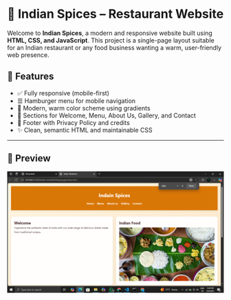 # 🍛 Indian Spices – Restaurant Website

Welcome to **Indian Spices**, a modern and responsive website built using **HTML, CSS, and JavaScript**. 
This project is a single-page layout suitable for an Indian restaurant or any food business wanting a warm, user-friendly web presence.

## 🌟 Features

- ✅ Fully responsive (mobile-first)
- ☰ Hamburger menu for mobile navigation
- 🎨 Modern, warm color scheme using gradients
- 📸 Sections for Welcome, Menu, About Us, Gallery, and Contact
- 🧾 Footer with Privacy Policy and credits
- ✨ Clean, semantic HTML and maintainable CSS
---
## 📸 Preview

![Blog Screenshot](Screenshot.png) 
